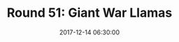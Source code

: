 ---
layout: post
title:  "Round 51: Giant War Llamas"
date:   2017-12-14 06:30:00
status: notext
---